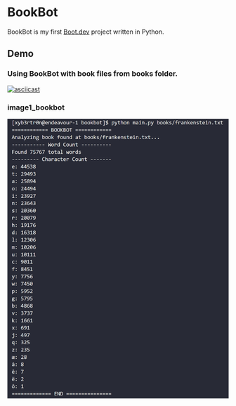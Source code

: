 # BookBot

BookBot is my first [Boot.dev](https://www.boot.dev) project written in Python.

## Demo

### Using BookBot with book files from books folder.

[![asciicast](https://asciinema.org/a/3GbovFiveo7tZJ6NkZ1zwA1bX.svg)](https://asciinema.org/a/3GbovFiveo7tZJ6NkZ1zwA1bX)

### image1_bookbot

![image1_bookbot](assets_for_README/image1_bookbot.png)
